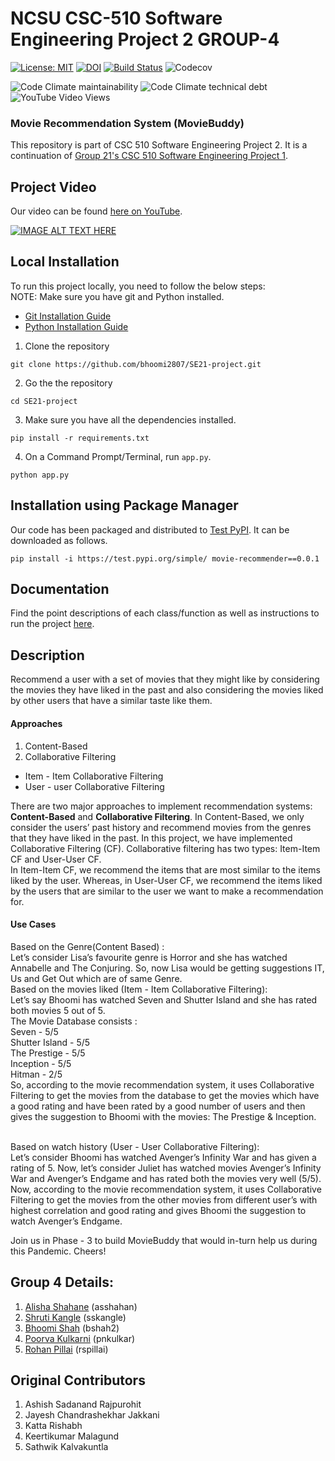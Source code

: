 # NCSU CSC-510 Software Engineering Project 2 GROUP-4 

[![License: MIT](https://img.shields.io/badge/License-MIT-yellow.svg)](https://opensource.org/licenses/MIT) [![DOI](https://zenodo.org/badge/299652596.svg)](https://zenodo.org/badge/latestdoi/299652596) [![Build Status](https://travis-ci.com/bhoomi2807/SE21-project.svg?branch=master)](https://travis-ci.com/bhoomi2807/SE21-project) ![Codecov](https://img.shields.io/codecov/c/github/bhoomi2807/SE21-project) 

![Code Climate maintainability](https://img.shields.io/codeclimate/maintainability/bhoomi2807/SE21-project) ![Code Climate technical debt](https://img.shields.io/codeclimate/tech-debt/bhoomi2807/SE21-project) ![YouTube Video Views](https://img.shields.io/youtube/views/7oV19DRxJec?style=social)

### Movie Recommendation System (MovieBuddy)

This repository is part of CSC 510 Software Engineering Project 2. It is a continuation of [Group 21's CSC 510 Software Engineering Project 1](https://github.com/jayeshjakkani/SE21-project).<br>

## Project Video</br>
Our video can be found [here on YouTube](https://youtu.be/j1aqT9Ic6_Y).
  
[![IMAGE ALT TEXT HERE](http://img.youtube.com/vi/7oV19DRxJec/0.jpg)](https://www.youtube.com/watch?v=7oV19DRxJec)

## Local Installation
To run this project locally, you need to follow the below steps:<br>
NOTE: Make sure you have git and Python installed.
  * [Git Installation Guide](https://git-scm.com/book/en/v2/Getting-Started-Installing-Git)
  * [Python Installation Guide](https://wiki.python.org/moin/BeginnersGuide/Download)
1. Clone the repository
```
git clone https://github.com/bhoomi2807/SE21-project.git
```
2. Go the the repository
```
cd SE21-project
```
3. Make sure you have all the dependencies installed.
```
pip install -r requirements.txt
```
4. On a Command Prompt/Terminal, run ```app.py```.
```
python app.py
```

## Installation using Package Manager
Our code has been packaged and distributed to [Test PyPI](https://test.pypi.org/project/movie-recommender/0.0.1/). It can be downloaded as follows.
```
pip install -i https://test.pypi.org/simple/ movie-recommender==0.0.1
```

## Documentation
Find the point descriptions of each class/function as well as instructions to run the project [here](https://github.com/bhoomi2807/SE21-project/blob/master/Documentation.pdf).

## Description</br>
Recommend a user with a set of movies that they might like by considering the movies they have liked in the past and also considering the movies liked by other users that have a similar taste like them.

#### Approaches
1. Content-Based</br>
2. Collaborative Filtering</br>
  * Item - Item Collaborative Filtering</br>
  * User - user Collaborative Filtering</br>

There are two major approaches to implement recommendation systems: <b>Content-Based</b> and <b>Collaborative Filtering</b>. In Content-Based, we only consider the users’ past history and recommend movies from the genres that they have liked in the past. In this project, we have implemented Collaborative Filtering (CF). Collaborative filtering has two types: Item-Item CF and User-User CF.
<br>
In Item-Item CF, we recommend the items that are most similar to the items liked by the user. Whereas, in User-User CF, we recommend the items liked by the users that are similar to the user we want to make a recommendation for.

#### Use Cases
Based on the Genre(Content Based) :</br>
Let’s consider Lisa’s favourite genre is Horror and she has watched Annabelle and The Conjuring. So, now Lisa would be getting suggestions IT, Us and Get Out which are of same Genre.
</br>
Based on the movies liked (Item - Item Collaborative Filtering):</br>
Let’s say Bhoomi has watched Seven and Shutter Island and she has rated both movies 5 out of 5.</br>
The Movie Database consists :</br>
Seven - 5/5</br>
Shutter Island - 5/5</br>
The Prestige - 5/5</br>
Inception - 5/5</br>
Hitman - 2/5</br>
So, according to the movie recommendation system, it uses Collaborative Filtering to get the movies from the database to get the movies which have a good rating and have been rated by a good number of users and then gives the suggestion to Bhoomi with the movies: The Prestige & Inception.</br>
</br>

Based on watch history (User - User Collaborative Filtering):</br>
Let’s consider Bhoomi has watched Avenger’s Infinity War and has given a rating of 5. Now, let’s consider Juliet has watched movies Avenger’s Infinity War and Avenger’s Endgame and has rated both the movies very well (5/5). Now, according to the movie recommendation system, it uses Collaborative Filtering to get the movies from the other movies from different user’s with highest correlation and good rating and gives Bhoomi the suggestion to watch Avenger’s Endgame.</br>

Join us in Phase - 3 to build MovieBuddy that would in-turn help us during this Pandemic. Cheers!</br>

## Group 4 Details:
1. [Alisha Shahane](mailto:asshahan@ncsu.edu) (asshahan)<br>
2. [Shruti Kangle](mailto:sskangle@ncsu.edu) (sskangle)<br>
3. [Bhoomi Shah](mailto:bshah2@ncsu.edu) (bshah2)<br>
4. [Poorva Kulkarni](mailto:pnkulkar@ncsu.edu) (pnkulkar)<br>
5. [Rohan Pillai](mailto:rspillai@ncsu.edu) (rspillai)<br>

## Original Contributors</br>
1. Ashish Sadanand Rajpurohit</br>
2. Jayesh Chandrashekhar Jakkani</br>
3. Katta Rishabh</br>
4. Keertikumar Malagund</br>
5. Sathwik Kalvakuntla</br>
